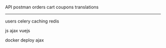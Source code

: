 API
postman
orders
cart
coupons
translations
______________________________________________________

users
celery
caching
redis

js
ajax
vuejs

docker
deploy
ajax